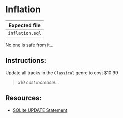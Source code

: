 # Inflation

| Expected file |
| ------------- |
| `inflation.sql` |

No one is safe from it... 

## Instructions:

Update all tracks in the `Classical` genre to cost $10.99

> *x10 cost increase!...*

## Resources:

- [SQLite UPDATE Statement](https://www.sqlitetutorial.net/sqlite-update/)